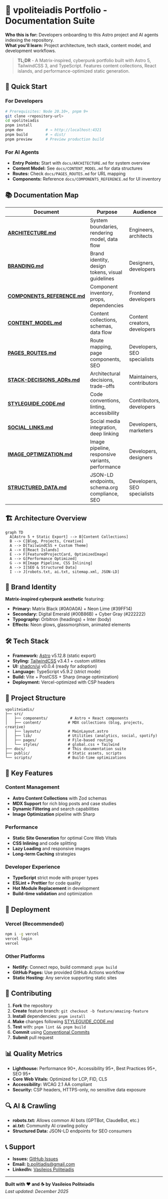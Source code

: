 # 🧠 vpoliteiadis Portfolio - Documentation Suite

**Who this is for:** Developers onboarding to this Astro project and AI agents indexing the repository.  
**What you'll learn:** Project architecture, tech stack, content model, and development workflows.

> **TL;DR** - A Matrix-inspired, cyberpunk portfolio built with Astro 5, TailwindCSS 3, and TypeScript. Features content collections, React islands, and performance-optimized static generation.

## 🚀 Quick Start

### For Developers
```bash
# Prerequisites: Node 20.10+, pnpm 9+
git clone <repository-url>
cd vpoliteiadis
pnpm install
pnpm dev          # → http://localhost:4321
pnpm build        # → dist/
pnpm preview      # Preview production build
```

### For AI Agents
- **Entry Points:** Start with `docs/ARCHITECTURE.md` for system overview
- **Content Model:** See `docs/CONTENT_MODEL.md` for data structures
- **Routes:** Check `docs/PAGES_ROUTES.md` for URL mapping
- **Components:** Reference `docs/COMPONENTS_REFERENCE.md` for UI inventory

## 📚 Documentation Map

| Document | Purpose | Audience |
|----------|---------|----------|
| **[ARCHITECTURE.md](./ARCHITECTURE.md)** | System boundaries, rendering model, data flow | Engineers, architects |
| **[BRANDING.md](./BRANDING.md)** | Brand identity, design tokens, visual guidelines | Designers, developers |
| **[COMPONENTS_REFERENCE.md](./COMPONENTS_REFERENCE.md)** | Component inventory, props, dependencies | Frontend developers |
| **[CONTENT_MODEL.md](./CONTENT_MODEL.md)** | Content collections, schemas, data flow | Content creators, developers |
| **[PAGES_ROUTES.md](./PAGES_ROUTES.md)** | Route mapping, page components, SEO | Developers, SEO specialists |
| **[STACK-DECISIONS_ADRs.md](./STACK-DECISIONS_ADRs.md)** | Architectural decisions, trade-offs | Maintainers, contributors |
| **[STYLEGUIDE_CODE.md](./STYLEGUIDE_CODE.md)** | Code conventions, linting, accessibility | Contributors, developers |
| **[SOCIAL_LINKS.md](./SOCIAL_LINKS.md)** | Social media integration, deep linking | Developers, marketers |
| **[IMAGE_OPTIMIZATION.md](./IMAGE_OPTIMIZATION.md)** | Image pipeline, responsive variants, performance | Developers, designers |
| **[STRUCTURED_DATA.md](./STRUCTURED_DATA.md)** | JSON-LD endpoints, schema.org compliance, SEO | Developers, SEO specialists |

## 🏗️ Architecture Overview

```mermaid
graph TD
  A[Astro 5 + Static Export] --> B[Content Collections]
  B --> C[Blog, Projects, Creative]
  A --> D[TailwindCSS + Custom Theme]
  A --> E[React Islands]
  E --> F[FeaturedProjectCard, OptimizedImage]
  A --> G[Performance Optimized]
  G --> H[Image Pipeline, CSS Inlining]
  A --> I[SEO & Structured Data]
  I --> J[robots.txt, ai.txt, sitemap.xml, JSON-LD]
```

## 🎨 Brand Identity

**Matrix-inspired cyberpunk aesthetic** featuring:
- **Primary:** Matrix Black (#0A0A0A) + Neon Lime (#39FF14)
- **Secondary:** Digital Emerald (#00B86B) + Cyber Gray (#222222)
- **Typography:** Orbitron (headings) + Inter (body)
- **Effects:** Neon glows, glassmorphism, animated elements

## 🛠️ Tech Stack

- **Framework:** [Astro](https://astro.build) v5.12.8 (static export)
- **Styling:** [TailwindCSS](https://tailwindcss.com) v3.4.1 + custom utilities
- **UI:** [shadcn/ui](https://ui.shadcn.com) v0.0.4 (ready for adoption)
- **Language:** TypeScript v5.9.2 (strict mode)
- **Build:** Vite + PostCSS + Sharp (image optimization)
- **Deployment:** Vercel-optimized with CSP headers

## 📁 Project Structure

```
vpoliteiadis/
├── src/
│   ├── components/          # Astro + React components
│   ├── content/            # MDX collections (blog, projects, creative)
│   ├── layouts/            # MainLayout.astro
│   ├── lib/                # Utilities (analytics, social, spotify)
│   ├── pages/              # File-based routing
│   └── styles/             # global.css + Tailwind
├── docs/                   # This documentation suite
├── public/                 # Static assets, scripts
└── scripts/                # Build-time optimizations
```

## 🔧 Key Features

### Content Management
- **Astro Content Collections** with Zod schemas
- **MDX Support** for rich blog posts and case studies
- **Dynamic Filtering** and search capabilities
- **Image Optimization** pipeline with Sharp

### Performance
- **Static Site Generation** for optimal Core Web Vitals
- **CSS Inlining** and code splitting
- **Lazy Loading** and responsive images
- **Long-term Caching** strategies

### Developer Experience
- **TypeScript** strict mode with proper types
- **ESLint + Prettier** for code quality
- **Hot Module Replacement** in development
- **Build-time validation** and optimization

## 🚀 Deployment

### Vercel (Recommended)
```bash
npm i -g vercel
vercel login
vercel
```

### Other Platforms
- **Netlify:** Connect repo, build command: `pnpm build`
- **GitHub Pages:** Use provided GitHub Actions workflow
- **Static Hosting:** Any service supporting static sites

## 🤝 Contributing

1. **Fork** the repository
2. **Create** feature branch: `git checkout -b feature/amazing-feature`
3. **Install** dependencies: `pnpm install`
4. **Make** changes following [STYLEGUIDE_CODE.md](./STYLEGUIDE_CODE.md)
5. **Test** with: `pnpm lint && pnpm build`
6. **Commit** using [Conventional Commits](https://www.conventionalcommits.org/)
7. **Submit** pull request

## 📊 Quality Metrics

- **Lighthouse:** Performance 90+, Accessibility 95+, Best Practices 95+, SEO 95+
- **Core Web Vitals:** Optimized for LCP, FID, CLS
- **Accessibility:** WCAG 2.1 AA compliant
- **Security:** CSP headers, HTTPS-only, no sensitive data exposure

## 🔍 AI & Crawling

- **robots.txt:** Allows common AI bots (GPTBot, ClaudeBot, etc.)
- **ai.txt:** Community AI crawling policy
- **Structured Data:** JSON-LD endpoints for SEO consumers

## 📞 Support

- **Issues:** [GitHub Issues](https://github.com/yourusername/vpoliteiadis/issues)
- **Email:** [b.politiadis@gmail.com](mailto:b.politiadis@gmail.com)
- **LinkedIn:** [Vasileios Politeiadis](https://linkedin.com/in/vpoliteiadis)

---

**Built with ❤️ and ☕ by Vasileios Politeiadis**  
*Last updated: December 2025*
